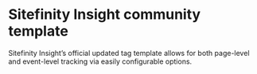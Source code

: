 # Sitefinity Insight community template

Sitefinity Insight’s official updated tag template allows for both page-level and event-level 
tracking via easily configurable options.
